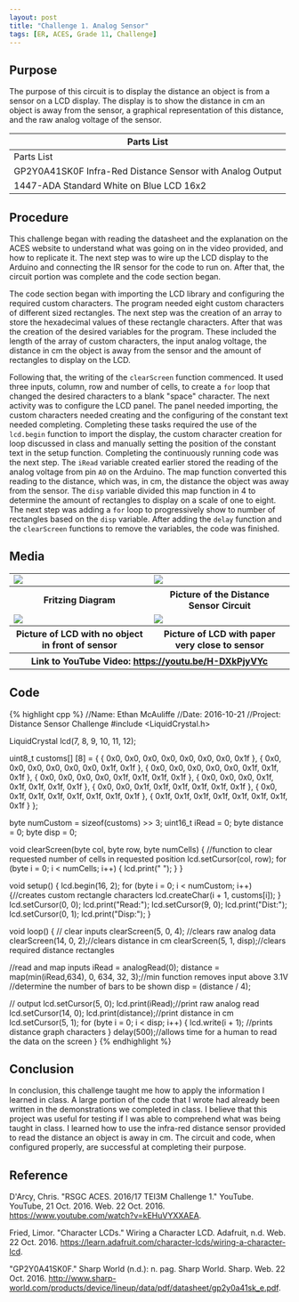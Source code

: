 ```yaml
---
layout: post
title: "Challenge 1. Analog Sensor"
tags: [ER, ACES, Grade 11, Challenge]
---
```

Purpose
-------
The purpose of this circuit is to display the distance an object is from a sensor on a LCD display. The display is to show the distance in cm an object is away from the sensor, a graphical representation of this distance, and the raw analog voltage of the sensor.

Parts List|
----------|
Parts List|Arduino Uno
GP2Y0A41SK0F Infra-Red Distance Sensor with Analog Output|10KΩ Potentiometer
1447-ADA Standard White on Blue LCD 16x2 |USB Type A to Type B Cable


Procedure
---------
This challenge began with reading the datasheet and the explanation on the ACES website to understand what was going on in the video provided, and how to replicate it. The next step was to wire up the LCD display to the Arduino and connecting the IR sensor for the code to run on. After that, the circuit portion was complete and the code section began.

The code section began with importing the LCD library and configuring the required custom characters. The program needed eight custom characters of different sized rectangles. The next step was the creation of an array to store the hexadecimal values of these rectangle characters. After that was the creation of the desired variables for the program. These included the length of the array of custom characters, the input analog voltage, the distance in cm the object is away from the sensor and the amount of rectangles to display on the LCD.

Following that, the writing of the `clearScreen` function commenced. It used three inputs, column, row and number of cells, to create a `for` loop that changed the desired characters to a blank "space" character. The next activity was to configure the LCD panel. The panel needed importing, the custom characters needed creating and the configuring of the constant text needed completing. Completing these tasks required the use of the `lcd.begin` function to import the display, the custom character creation for loop discussed in class and manually setting the position of the constant text in the setup function. Completing the continuously running code was the next step. The `iRead` variable created earlier stored the reading of the analog voltage from pin `A0` on the Arduino. The map function converted this reading to the distance, which was, in cm, the distance the object was away from the sensor. The `disp` variable divided this map function in 4 to determine the amount of rectangles to display on a scale of one to eight. The next step was adding a `for` loop to progressively show to number of rectangles based on the `disp` variable. After adding the `delay` function and the `clearScreen` functions to remove the variables, the code was finished.

Media
-----
<table>
  <tr>
    <td>
      <img src="https://emcauliffe.ca/Images/ER%20Reports/Grade%2011/Challenge%201.%20Analog%20Read/Picture1.png">
    </td>
    <td>
      <img src="https://emcauliffe.ca/Images/ER%20Reports/Grade%2011/Challenge%201.%20Analog%20Read/Picture2.png">
    </td>
  </tr>
  <tr>
    <th>Fritzing Diagram</th>
    <th>Picture of the Distance Sensor Circuit</th>
  </tr>
  <tr>
    <td>
      <img src="https://emcauliffe.ca/Images/ER%20Reports/Grade%2011/Challenge%201.%20Analog%20Read/Picture3.png">
    </td>
    <td>
      <img src="https://emcauliffe.ca/Images/ER%20Reports/Grade%2011/Challenge%201.%20Analog%20Read/Picture4.png">
    </td>
  </tr>
  <tr>
    <th>Picture of LCD with no object in front of sensor</th>
    <th>Picture of LCD with paper very close to sensor</th>
  </tr>
  <tr>
    <th colspan="2">Link to YouTube Video: <a href="https://youtu.be/H-DXkPjyVYc">https://youtu.be/H-DXkPjyVYc</a></th>
  </tr>
</table>

Code
----
{% highlight cpp %}
//Name: Ethan McAuliffe
//Date: 2016-10-21
//Project: Distance Sensor Challenge
#include <LiquidCrystal.h>

LiquidCrystal lcd(7, 8, 9, 10, 11, 12);

uint8_t customs[] [8] = {
  {
    0x0, 0x0, 0x0, 0x0, 0x0, 0x0, 0x0, 0x1f
  },
  {
    0x0, 0x0, 0x0, 0x0, 0x0, 0x0, 0x1f, 0x1f
  },
  {
    0x0, 0x0, 0x0, 0x0, 0x0, 0x1f, 0x1f, 0x1f
  },
  {
    0x0, 0x0, 0x0, 0x0, 0x1f, 0x1f, 0x1f, 0x1f
  },
  {
    0x0, 0x0, 0x0, 0x1f, 0x1f, 0x1f, 0x1f, 0x1f
  },
  {
    0x0, 0x0, 0x1f, 0x1f, 0x1f, 0x1f, 0x1f, 0x1f
  },
  {
    0x0, 0x1f, 0x1f, 0x1f, 0x1f, 0x1f, 0x1f, 0x1f
  },
  {
    0x1f, 0x1f, 0x1f, 0x1f, 0x1f, 0x1f, 0x1f, 0x1f
  }
};

byte numCustom = sizeof(customs) >> 3;
uint16_t iRead = 0;
byte distance = 0;
byte disp = 0;

void clearScreen(byte col, byte row, byte numCells) { //function to clear requested number of cells in requested position
  lcd.setCursor(col, row);
  for (byte i = 0; i < numCells; i++) {
    lcd.print(" ");
  }
}

void setup() {
  lcd.begin(16, 2);
  for (byte i = 0; i < numCustom; i++) {//creates custom rectangle characters
    lcd.createChar(i + 1, customs[i]);
  }
  lcd.setCursor(0, 0);
  lcd.print("Read:");
  lcd.setCursor(9, 0);
  lcd.print("Dist:");
  lcd.setCursor(0, 1);
  lcd.print("Disp:");
}

void loop() {
  // clear inputs
  clearScreen(5, 0, 4); //clears raw analog data
  clearScreen(14, 0, 2);//clears distance in cm
  clearScreen(5, 1, disp);//clears required distance rectangles

  //read and map inputs
  iRead = analogRead(0);
  distance = map(min(iRead,634), 0, 634, 32, 3);//min function removes input above 3.1V
  //determine the number of bars to be shown
  disp = (distance / 4);

  // output
  lcd.setCursor(5, 0);
  lcd.print(iRead);//print raw analog read
  lcd.setCursor(14, 0);
  lcd.print(distance);//print distance in cm
  lcd.setCursor(5, 1);
  for (byte i = 0; i < disp; i++) {
    lcd.write(i + 1);                //prints distance graph characters
  }
  delay(500);//allows time for a human to read the data on the screen
}
{% endhighlight %}

Conclusion
-----
In conclusion, this challenge taught me how to apply the information I learned in class. A large portion of the code that I wrote had already been written in the demonstrations we completed in class. I believe that this project was useful for testing if I was able to comprehend what was being taught in class. I learned how to use the infra-red distance sensor provided to read the distance an object is away in cm. The circuit and code, when configured properly, are successful at completing their purpose.

Reference
-----
D'Arcy, Chris. "RSGC ACES. 2016/17 TEI3M Challenge 1." YouTube. YouTube, 21 Oct. 2016. Web. 22 Oct. 2016. <https://www.youtube.com/watch?v=kEHuVYXXAEA>.

Fried, Limor. "Character LCDs." Wiring a Character LCD. Adafruit, n.d. Web. 22 Oct. 2016. <https://learn.adafruit.com/character-lcds/wiring-a-character-lcd>.

"GP2Y0A41SK0F." Sharp World (n.d.): n. pag. Sharp World. Sharp. Web. 22 Oct. 2016. <http://www.sharp-world.com/products/device/lineup/data/pdf/datasheet/gp2y0a41sk_e.pdf>.
